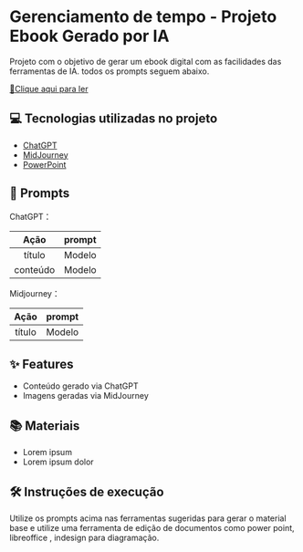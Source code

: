 # Gerenciamento de tempo - Projeto Ebook Gerado por IA

Projeto com o objetivo de gerar um ebook digital com as facilidades das ferramentas de IA. todos os prompts
seguem abaixo.

<a href="#" title="View PDF now"> 📕Clique aqui para ler</a>

## 💻 Tecnologias utilizadas no projeto

- [ChatGPT](https://chat.openai.com/) 
- [MidJourney](https://www.midjourney.com/app/)
- [PowerPoint](https://www.microsoft.com/en/microsoft-365/powerpoint)

## 🧠 Prompts

ChatGPT：

|   Ação   | prompt                                                                                                                                                                                                                                                                         |
| :------: | ------------------------------------------------------------------------------------------------------------------------------------------------------------------------------------------------------------------------------------------------------------------------------ |
|  título  | Modelo |
| conteúdo | Modelo |


Midjourney：

|  Ação  | prompt                                                                                 |
| :----: | -------------------------------------------------------------------------------------- |
| título | Modelo |

## ✨ Features

- Conteúdo gerado via ChatGPT
- Imagens geradas via MidJourney

## 📚 Materiais

- Lorem ipsum
- Lorem ipsum dolor

## 🛠️ Instruções de execução

Utilize os prompts acima nas ferramentas sugeridas para gerar o material base e utilize uma ferramenta de edição de documentos como power point, libreoffice , indesign para diagramação.
